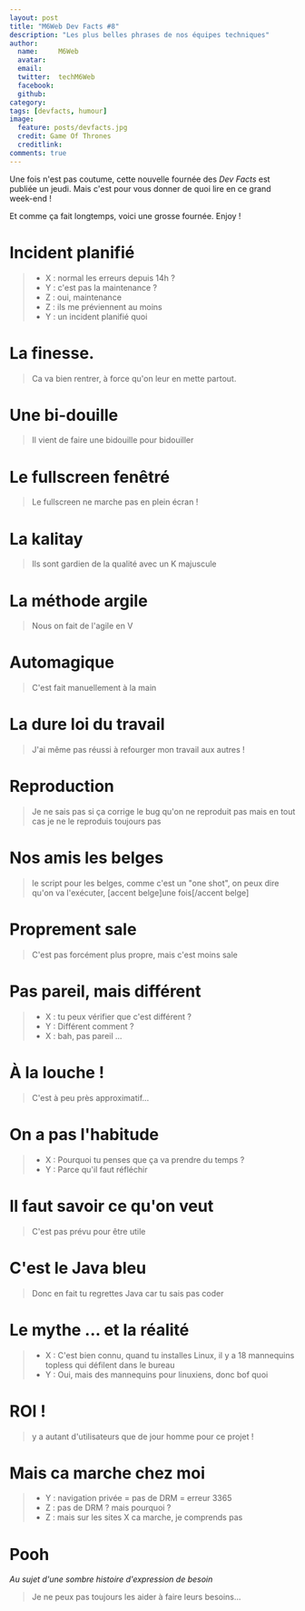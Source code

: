 ```yaml
---
layout: post
title: "M6Web Dev Facts #8"
description: "Les plus belles phrases de nos équipes techniques"
author:
  name:     M6Web
  avatar:
  email:
  twitter:  techM6Web
  facebook:     
  github:
category: 
tags: [devfacts, humour]
image:
  feature: posts/devfacts.jpg
  credit: Game Of Thrones
  creditlink: 
comments: true  
---
```


Une fois n'est pas coutume, cette nouvelle fournée des _Dev Facts_ est publiée un jeudi. Mais c'est pour vous donner de quoi lire en ce grand week-end !

Et comme ça fait longtemps, voici une grosse fournée. Enjoy !

# Incident planifié

> * X : normal les erreurs depuis 14h ?
> * Y : c'est pas la maintenance ?
> * Z : oui, maintenance
> * Z : ils me préviennent au moins
> * Y : un incident planifié quoi

# La finesse.

> Ca va bien rentrer, à force qu'on leur en mette partout.

# Une bi-douille

> Il vient de faire une bidouille pour bidouiller

# Le fullscreen fenêtré

> Le fullscreen ne marche pas en plein écran !

# La kalitay

> Ils sont gardien de la qualité avec un K majuscule

# La méthode argile

> Nous on fait de l'agile en V

# Automagique

> C'est fait manuellement à la main

# La dure loi du travail

> J'ai même pas réussi à refourger mon travail aux autres !

# Reproduction

> Je ne sais pas si ça corrige le bug qu'on ne reproduit pas mais en tout cas je ne le reproduis toujours pas

# Nos amis les belges

> le script pour les belges, comme c'est un "one shot", on peux dire qu'on va l'exécuter, [accent belge]une fois[/accent belge]

# Proprement sale

> C'est pas forcément plus propre, mais c'est moins sale

# Pas pareil, mais différent

> * X : tu peux vérifier que c'est différent ?
> * Y : Différent comment ?
> * X : bah, pas pareil ...

# À la louche !

> C'est à peu près approximatif...

# On a pas l'habitude

> * X : Pourquoi tu penses que ça va prendre du temps ?
> * Y : Parce qu'il faut réfléchir

# Il faut savoir ce qu'on veut

> C'est pas prévu pour être utile

# C'est le Java bleu

> Donc en fait tu regrettes Java car tu sais pas coder

# Le mythe ... et la réalité

> * X : C'est bien connu, quand tu installes Linux, il y a 18 mannequins topless qui défilent dans le bureau 
> * Y : Oui, mais des mannequins pour linuxiens, donc bof quoi

# ROI !

> y a autant d'utilisateurs que de jour homme pour ce projet !

# Mais ca marche chez moi

> * Y : navigation privée = pas de DRM = erreur 3365
> * Z : pas de DRM ? mais pourquoi ?
> * Z : mais sur les sites X ca marche, je comprends pas

# Pooh

_Au sujet d'une sombre histoire d'expression de besoin_

> Je ne peux pas toujours les aider à faire leurs besoins...

